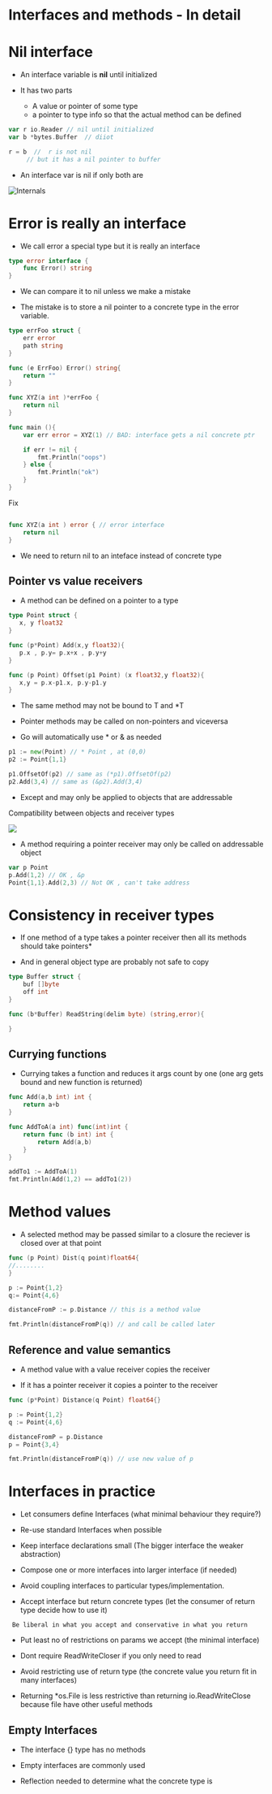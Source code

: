 # Interfaces and methods - In detail

# Nil interface 

- An interface variable is **nil** until initialized

- It has two parts
   - A value or pointer of some type
   - a pointer to type info so that the actual method can be defined

```go
var r io.Reader // nil until initialized
var b *bytes.Buffer  // diiot

r = b  //  r is not nil 
     // but it has a nil pointer to buffer
```

- An interface var is nil if only both are

![Internals](./images/interface-internals.png)

# Error is really an interface

- We call error  a special type but it is really an interface

```go
type error interface {
    func Error() string
}
```
- We can compare it to nil unless we make a mistake

- The mistake is to store a nil pointer to a concrete type in the error variable.

```go
type errFoo struct {
    err error
    path string
}

func (e ErrFoo) Error() string{
    return ""
}

func XYZ(a int )*errFoo {
    return nil
}

func main (){
    var err error = XYZ(1) // BAD: interface gets a nil concrete ptr

    if err != nil {
        fmt.Println("oops")
    } else {
        fmt.Println("ok")
    }
}
```

Fix 

```go

func XYZ(a int ) error { // error interface
    return nil
}
```

- We need to return nil to an inteface instead of concrete type

## Pointer vs value receivers

 - A method can be defined on a pointer to a type 

 ```go
type Point struct {
    x, y float32
}

func (p*Point) Add(x,y float32){
    p.x , p.y= p.x+x , p.y+y
}

func (p Point) Offset(p1 Point) (x float32,y float32){
    x,y = p.x-p1.x, p.y-p1.y
}
```
- The same method may not be bound to T and *T

- Pointer methods may be called on non-pointers and viceversa

- Go will automatically use * or & as needed

```go
p1 := new(Point) // * Point , at (0,0)
p2 := Point{1,1}

p1.OffsetOf(p2) // same as (*p1).OffsetOf(p2)
p2.Add(3,4) // same as (&p2).Add(3,4)

```
- Except and may only be applied to objects that are addressable

Compatibility between objects and receiver types

![](./images/pointer-receiver.png)

 - A method requiring a pointer receiver may only be called on addressable object

```go
var p Point
p.Add(1,2) // OK , &p
Point{1,1}.Add(2,3) // Not OK , can't take address
```

# Consistency in receiver types 

- If one method of a type takes a pointer receiver then all its methods should take pointers*

- And in general object type are probably not safe to copy

```go
type Buffer struct {
    buf []byte
    off int
}

func (b*Buffer) ReadString(delim byte) (string,error){

}
```

## Currying functions

- Currying takes a function and reduces it args count by one (one arg gets bound and new function is returned)

```go
func Add(a,b int) int {
    return a+b
}

func AddToA(a int) func(int)int {
    return func (b int) int {
        return Add(a,b)
    }
}

addTo1 := AddToA(1)
fmt.Println(Add(1,2) == addTo1(2))
```

# Method values

- A selected method may be passed similar to a closure the reciever is closed over at that point

```go
func (p Point) Dist(q point)float64{
//........
}

p := Point{1,2}
q:= Point{4,6}

distanceFromP := p.Distance // this is a method value

fmt.Println(distanceFromP(q)) // and call be called later
```

## Reference and value semantics

- A method value with a value receiver copies the receiver

- If it has a pointer receiver it copies a pointer to the receiver

```go
func (p*Point) Distance(q Point) float64{}

p := Point{1,2}
q := Point{4,6}

distanceFromP = p.Distance
p = Point{3,4}

fmt.Println(distanceFromP(q)) // use new value of p
```

# Interfaces in practice

- Let consumers define Interfaces
(what minimal behaviour they require?)

- Re-use standard Interfaces when possible

- Keep interface declarations small (The bigger interface the weaker abstraction)

- Compose one or more interfaces into larger interface (if needed)

- Avoid coupling interfaces to particular types/implementation.

- Accept interface but return concrete types (let the consumer of return type decide how to use it)

``` Be liberal in what you accept and conservative in what you return```

- Put least no of restrictions on params we accept (the minimal interface)

- Dont require ReadWriteCloser if you only need to read

- Avoid restricting use of return type (the concrete value you return fit in many interfaces)

- Returning *os.File is less restrictive than returning io.ReadWriteClose because file have other useful methods

## Empty Interfaces

- The interface {} type has no methods

- Empty interfaces are commonly used

- Reflection needed to determine what the concrete type is